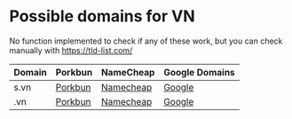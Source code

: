 # Possible domains for VN

No function implemented to check if any of these work, but you can check manually with https://tld-list.com/

| Domain | Porkbun | NameCheap | Google Domains |
|---|---|---|---|
| s.vn | [Porkbun](https://porkbun.com/checkout/search?prb=e814663da1&tlds=&idnLanguage=&search=search&q=s.vn) | [Namecheap](https://www.namecheap.com/domains/registration/results/?domain=s.vn) | [Google](https://domains.google.com/registrar/search?searchTerm=s.vn) |
| .vn | [Porkbun](https://porkbun.com/checkout/search?prb=e814663da1&tlds=&idnLanguage=&search=search&q=.vn) | [Namecheap](https://www.namecheap.com/domains/registration/results/?domain=.vn) | [Google](https://domains.google.com/registrar/search?searchTerm=.vn) |
